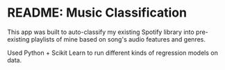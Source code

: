 # README: Music Classification

This app was built to auto-classify my existing Spotify library into pre-existing playlists of mine based on song's audio features and genres.

Used Python + Scikit Learn to run different kinds of regression models on data.
